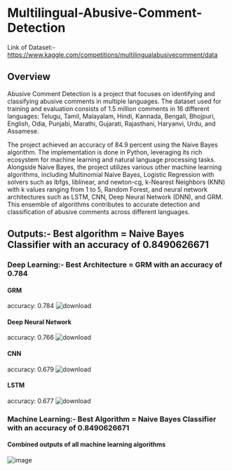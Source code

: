# Multilingual-Abusive-Comment-Detection
Link of Dataset:- https://www.kaggle.com/competitions/multilingualabusivecomment/data

## Overview
Abusive Comment Detection is a project that focuses on identifying and classifying abusive comments in multiple languages. The dataset used for training and evaluation consists of 1.5 million comments in 16 different languages: Telugu, Tamil, Malayalam, Hindi, Kannada, Bengali, Bhojpuri, English, Odia, Punjabi, Marathi, Gujarati, Rajasthani, Haryanvi, Urdu, and Assamese.

The project achieved an accuracy of 84.9 percent using the Naive Bayes algorithm. The implementation is done in Python, leveraging its rich ecosystem for machine learning and natural language processing tasks. Alongside Naive Bayes, the project utilizes various other machine learning algorithms, including Multinomial Naive Bayes, Logistic Regression with solvers such as lbfgs, liblinear, and newton-cg, k-Nearest Neighbors (KNN) with k values ranging from 1 to 5, Random Forest, and neural network architectures such as LSTM, CNN, Deep Neural Network (DNN), and GRM. This ensemble of algorithms contributes to accurate detection and classification of abusive comments across different languages.

## Outputs:- Best algorithm = Naive Bayes Classifier with an accuracy of 0.8490626671 
### Deep Learning:- Best Architecture = GRM with an accuracy of 0.784
#### GRM
accuracy:  0.784
![download](https://github.com/premanshsharma/Multilingual-Abusive-Comment-Detection/assets/71265310/547832c8-02eb-45a2-aec3-4675399da14d)

#### Deep Neural Network 
accuracy: 0.766
![download](https://github.com/premanshsharma/Multilingual-Abusive-Comment-Detection/assets/71265310/a2986524-6013-4820-a8be-ec2288d9b666)

#### CNN
accuracy: 0.679
![download](https://github.com/premanshsharma/Multilingual-Abusive-Comment-Detection/assets/71265310/94aafabf-4a6e-4db2-b297-c251bca0c88e)

#### LSTM
accuracy: 0.677
![download](https://github.com/premanshsharma/Multilingual-Abusive-Comment-Detection/assets/71265310/fbe57eb6-9edd-4ed5-955e-ac307c6fcefb)

### Machine Learning:- Best Algorithm = Naive Bayes Classifier with an accuracy of 0.8490626671 
#### Combined outputs of all machine learning algorithms

![image](https://github.com/premanshsharma/Multilingual-Abusive-Comment-Detection/assets/71265310/ea3e0b05-a905-4d68-9427-c72892297061)
